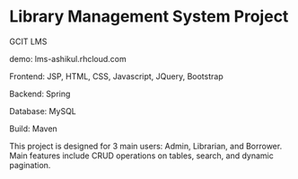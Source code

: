 # Library Management System Project
GCIT LMS

demo: lms-ashikul.rhcloud.com

Frontend: JSP, HTML, CSS, Javascript, JQuery, Bootstrap

Backend: Spring

Database: MySQL

Build: Maven

This project is designed for 3 main users: Admin, Librarian, and Borrower. Main features include CRUD operations on tables, search, and dynamic pagination.

